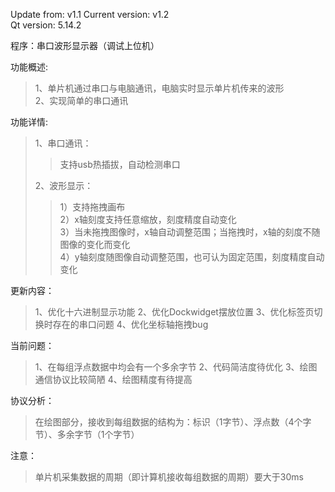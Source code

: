 Update from: v1.1
Current version: v1.2  
Qt version: 5.14.2    

程序：串口波形显示器（调试上位机）  

功能概述:   
>1、单片机通过串口与电脑通讯，电脑实时显示单片机传来的波形     
>2、实现简单的串口通讯   
 
功能详情:  
>1、串口通讯：  
>>支持usb热插拔，自动检测串口  
>
>2、波形显示：  
>>1）支持拖拽画布  
>>2）x轴刻度支持任意缩放，刻度精度自动变化  
>>3）当未拖拽图像时，x轴自动调整范围；当拖拽时，x轴的刻度不随图像的变化而变化  
>>4）y轴刻度随图像自动调整范围，也可认为固定范围，刻度精度自动变化  

更新内容：
>1、优化十六进制显示功能
>2、优化Dockwidget摆放位置
>3、优化标签页切换时存在的串口问题
>4、优化坐标轴拖拽bug

当前问题：   
>1、在每组浮点数据中均会有一个多余字节
>2、代码简洁度待优化
>3、绘图通信协议比较简陋
>4、绘图精度有待提高

协议分析：
>在绘图部分，接收到每组数据的结构为：标识（1字节）、浮点数（4个字节）、多余字节（1个字节）

注意：
>单片机采集数据的周期（即计算机接收每组数据的周期）要大于30ms


  
    
